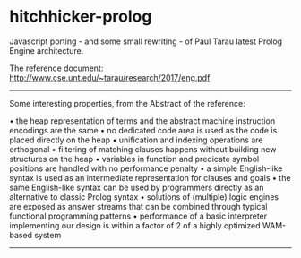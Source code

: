# hitchhicker-prolog

Javascript porting - and some small rewriting - of Paul Tarau latest Prolog Engine architecture.

The reference document: http://www.cse.unt.edu/~tarau/research/2017/eng.pdf

---------

Some interesting properties, from the Abstract of the reference:

• the heap representation of terms and the abstract machine instruction encodings are the same
• no dedicated code area is used as the code is placed directly on the heap
• unification and indexing operations are orthogonal
• filtering of matching clauses happens without building new structures on the heap
• variables in function and predicate symbol positions are handled with no performance penalty
• a simple English-like syntax is used as an intermediate representation for clauses and goals
• the same English-like syntax can be used by programmers directly as an alternative to classic Prolog syntax
• solutions of (multiple) logic engines are exposed as answer streams that can be combined through typical functional programming patterns
• performance of a basic interpreter implementing our design is within a factor of 2 of a highly optimized WAM-based system

--------
